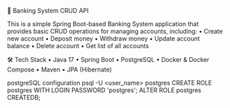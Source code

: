 🏦 Banking System CRUD API

This is a simple Spring Boot-based Banking System application that provides basic CRUD operations for managing accounts, including:
	•	Create new account
	•	Deposit money
	•	Withdraw money
	•	Update account balance
	•	Delete account
	•	Get list of all accounts

🛠 Tech Stack
	•	Java 17
	•	Spring Boot
	•	PostgreSQL
	•	Docker & Docker Compose
	•	Maven
	•	JPA (Hibernate)

postgreSQL configuration 
psql -U <user_name> postgres
CREATE ROLE postgres WITH LOGIN PASSWORD 'postgres';
ALTER ROLE postgres CREATEDB;
